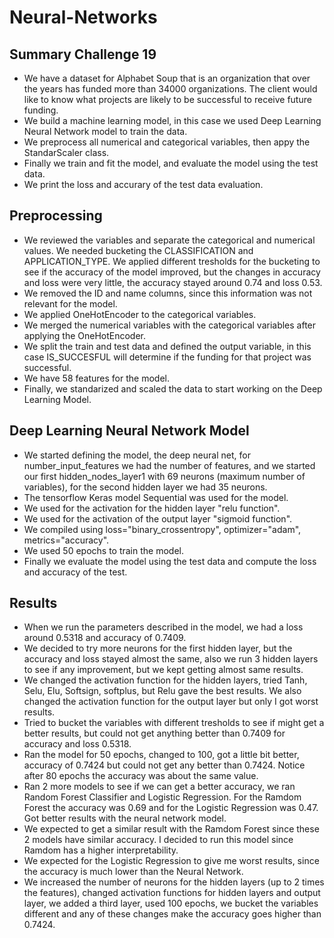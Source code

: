 # Neural-Networks
## Summary Challenge 19 
- We have a dataset for Alphabet Soup that is an organization that over the years has funded more than 34000 organizations.  The client would like to know what projects are likely to be successful to receive future funding.
- We build a machine learning model, in this case we used Deep Learning Neural Network model to train the data.
- We preprocess all numerical and categorical variables, then appy the StandarScaler class.
- Finally we train and fit the model, and evaluate the model using the test data.
- We print the loss and accurary of the test data evaluation.

## Preprocessing
- We reviewed the variables and separate the categorical and numerical values.  We needed bucketing the CLASSIFICATION and APPLICATION_TYPE.  We applied different tresholds for the bucketing to see if the accuracy of the model improved, but the changes in accuracy and loss were very little, the accuracy stayed around 0.74 and loss 0.53.
- We removed the ID and name columns, since this information was not relevant for the model.
- We applied OneHotEncoder to the categorical variables.
- We merged the numerical variables with the categorical variables after applying the OneHotEncoder.
- We split the train and test data and defined the output variable, in this case IS_SUCCESFUL will determine if the funding for that project was successful.
- We have 58 features for the model.
- Finally, we standarized and scaled the data to start working on the Deep Learning Model.

## Deep Learning Neural Network Model
- We started defining the model, the deep neural net, for number_input_features we had the number of features, and we started our first hidden_nodes_layer1 with 69 neurons (maximum number of variables), for the second hidden layer we had 35 neurons.
- The tensorflow Keras model Sequential was used for the model.
- We used for the activation for the hidden layer "relu function".
- We used for the activation of the output layer "sigmoid function".
- We compiled using loss="binary_crossentropy", optimizer="adam", metrics="accuracy".
- We used 50 epochs to train the model.
- Finally we evaluate the model using the test data and compute the loss and accuracy of the test.

## Results
- When we run the parameters described in the model, we had a loss around 0.5318 and accuracy of 0.7409.  
-  We decided to try more neurons for the first hidden layer, but the accuracy and loss stayed almost the same, also we run 3 hidden layers to see if any improvement, but we kept getting almost same results.
- We changed the activation function for the hidden layers, tried Tanh, Selu, Elu, Softsign, softplus, but Relu gave the best results.  We also changed the activation function for the output layer but only I got worst results.
- Tried to bucket the variables with different tresholds to see if might get a better results, but could not get anything better than 0.7409 for accuracy and loss 0.5318.
- Ran the model for 50 epochs, changed to 100, got a little bit better, accuracy of 0.7424 but could not get any better than 0.7424.  Notice after 80 epochs the accuracy was about the same value.
- Ran 2 more models to see if we can get a better accuracy, we ran Random Forest Classifier and Logistic Regression.  For the Ramdom Forest the accuracy was 0.69 and for the Logistic Regression was 0.47.  Got better results with the neural network model.
- We expected to get a similar result with the Ramdom Forest since these 2 models have similar accuracy.  I decided to run this model since Ramdom has a higher interpretability.
- We expected for the Logistic Regression to give me worst results, since the accuracy is much lower than the Neural Network.
- We increased the number of neurons for the hidden layers (up to 2 times the features), changed activation functions for hidden layers and output layer, we added a third layer,  used 100 epochs, we bucket the variables different and any of these changes make the accuracy goes higher than 0.7424.
